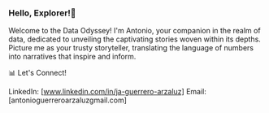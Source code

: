 ### Hello, Explorer!👋
Welcome to the Data Odyssey!
I'm Antonio, your companion in the realm of data, dedicated to unveiling the captivating stories woven within its depths. 
<br>
Picture me as your trusty storyteller, translating the language of numbers into narratives that inspire and inform.

📊 Let's Connect!

LinkedIn: [www.linkedin.com/in/ja-guerrero-arzaluz]
Email:[antonioguerreroarzaluzgmail.com]

<!--
**arza1uz/arza1uz** is a ✨ _special_ ✨ repository because its `README.md` (this file) appears on your GitHub profile.

Here are some ideas to get you started:

- 🔭 I’m currently working on ...
- 🌱 I’m currently learning ...
- 👯 I’m looking to collaborate on ...
- 🤔 I’m looking for help with ...
- 💬 Ask me about ...
- 📫 How to reach me: ...
- 😄 Pronouns: ...
- ⚡ Fun fact: ...
-->
